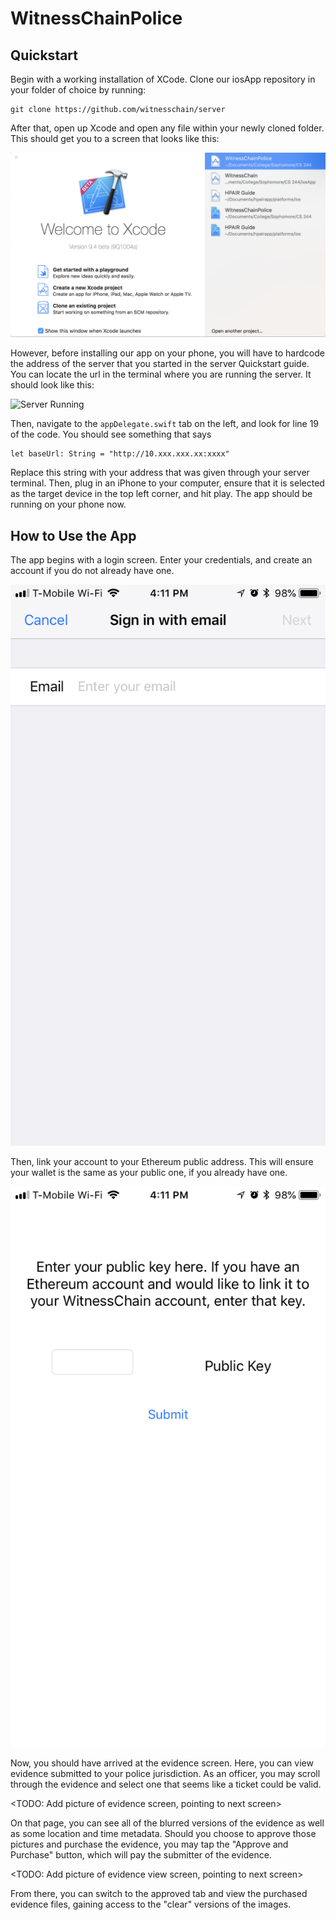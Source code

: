 # WitnessChainPolice

## Quickstart

Begin with a working installation of XCode. Clone our iosApp repository in your folder of choice by running:

```
git clone https://github.com/witnesschain/server
```
After that, open up Xcode and open any file within your newly cloned folder. This should get you to a screen that looks like this:

![XCode Start Screen](images/xcode.png)

However, before installing our app on your phone, you will have to hardcode the address of the server that you started in the server Quickstart guide. You can locate the url in the terminal where you are running the server. It should look like this:

![Server Running](images/terminal.png)

Then, navigate to the ```appDelegate.swift``` tab on the left, and look for line 19 of the code. You should see something that says

```
let baseUrl: String = "http://10.xxx.xxx.xx:xxxx"
```

Replace this string with your address that was given through your server terminal. Then, plug in an iPhone to your computer, ensure that it is selected as the target device in the top left corner, and hit play. The app should be running on your phone now.


## How to Use the App

The app begins with a login screen. Enter your credentials, and create an account if you do not already have one.

![Login Screen](images/signin.png)

Then, link your account to your Ethereum public address. This will ensure your wallet is the same as your public one, if you already have one.

![Public Key Screen](images/publickey.png)

Now, you should have arrived at the evidence screen. Here, you can view evidence submitted to your police jurisdiction. As an officer, you may scroll through the evidence and select one that seems like a ticket could be valid.

<TODO: Add picture of evidence screen, pointing to next screen>

On that page, you can see all of the blurred versions of the evidence as well as some location and time metadata. Should you choose to approve those pictures and purchase the evidence, you may tap the "Approve and Purchase" button, which will pay the submitter of the evidence.

<TODO: Add picture of evidence view screen, pointing to next screen>

From there, you can switch to the approved tab and view the purchased evidence files, gaining access to the "clear" versions of the images.
